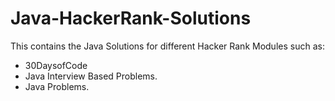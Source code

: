 # Java-HackerRank-Solutions
This contains the Java Solutions for different Hacker Rank Modules such as:
  - 30DaysofCode
  - Java Interview Based Problems.
  - Java Problems.
